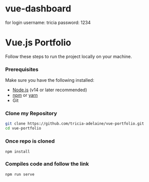 # vue-dashboard
for login
username: tricia
password: 1234

# Vue.js Portfolio

Follow these steps to run the project locally on your machine.

### Prerequisites

Make sure you have the following installed:

- [Node.js](https://nodejs.org/) (v14 or later recommended)
- [npm](https://www.npmjs.com/) or [yarn](https://yarnpkg.com/)
- Git

### Clone my Repository

```bash
git clone https://github.com/tricia-adelaine/vue-portfolio.git
cd vue-portfolio
```

### Once repo is cloned
```
npm install
```

### Compiles code and follow the link 
```
npm run serve
```


